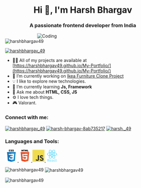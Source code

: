 <h1 align="center">Hi 👋, I'm Harsh Bhargav</h1>
<h3 align="center">A passionate frontend developer from India</h3>
<img align="right" alt="Coding" width="400" src="https://cdn.dribbble.com/users/1162077/screenshots/3848914/programmer.gif">



<p align="left"> <img src="https://komarev.com/ghpvc/?username=harshbhargav49&label=Profile%20views&color=0e75b6&style=flat" alt="harshbhargav49" /> </p>

<p align="left"> <a href="https://twitter.com/harshbhargav_49" target="blank"><img src="https://img.shields.io/twitter/follow/harshbhargav_49?logo=twitter&style=for-the-badge" alt="harshbhargav_49" /></a> </p>

- 👨‍💻 All of my projects are available at [https://harshbhargav49.github.io/My-Portfolio/](https://harshbhargav49.github.io/My-Portfolio/)
- 🔭 I’m currently working on [Ikea Furniture Clone Project](https://harshbhargav49.github.io/Furniture-website2/)
- 💡 I like to explore new technologies.
- 🌱 I’m currently learning **Js, Framework**
- 💬 Ask me about **HTML, CSS, JS**
- ⚙️ I love tech things.
- 🎮 Valorant.

<h3 align="left">Connect with me:</h3>
<p align="left">
<a href="https://twitter.com/harshbhargav_49" target="blank"><img align="center" src="https://raw.githubusercontent.com/rahuldkjain/github-profile-readme-generator/master/src/images/icons/Social/twitter.svg" alt="harshbhargav_49" height="30" width="40" /></a>
<a href="https://linkedin.com/in/harsh-bhargav-8ab735217" target="blank"><img align="center" src="https://raw.githubusercontent.com/rahuldkjain/github-profile-readme-generator/master/src/images/icons/Social/linked-in-alt.svg" alt="harsh-bhargav-8ab735217" height="30" width="40" /></a>
<a href="https://instagram.com/harsh._49" target="blank"><img align="center" src="https://raw.githubusercontent.com/rahuldkjain/github-profile-readme-generator/master/src/images/icons/Social/instagram.svg" alt="harsh._49" height="30" width="40" /></a>
</p>

<h3 align="left">Languages and Tools:</h3>
<p align="left"> <a href="https://www.w3schools.com/css/" target="_blank" rel="noreferrer"> <img src="https://raw.githubusercontent.com/devicons/devicon/master/icons/css3/css3-original-wordmark.svg" alt="css3" width="40" height="40"/> </a> <a href="https://www.w3.org/html/" target="_blank" rel="noreferrer"> <img src="https://raw.githubusercontent.com/devicons/devicon/master/icons/html5/html5-original-wordmark.svg" alt="html5" width="40" height="40"/> </a> <a href="https://developer.mozilla.org/en-US/docs/Web/JavaScript" target="_blank" rel="noreferrer"> <img src="https://raw.githubusercontent.com/devicons/devicon/master/icons/javascript/javascript-original.svg" alt="javascript" width="40" height="40"/> </a> <a href="https://reactjs.org/" target="_blank" rel="noreferrer"> <img src="https://raw.githubusercontent.com/devicons/devicon/master/icons/react/react-original-wordmark.svg" alt="react" width="40" height="40"/> </a> </p>

<p><img align="left" src="https://github-readme-stats.vercel.app/api/top-langs?username=harshbhargav49&show_icons=true&locale=en&layout=compact" alt="harshbhargav49" /></p>

<p>&nbsp;<img align="center" src="https://github-readme-stats.vercel.app/api?username=harshbhargav49&show_icons=true&locale=en" alt="harshbhargav49" /></p>

<p><img align="center" src="https://github-readme-streak-stats.herokuapp.com/?user=harshbhargav49&" alt="harshbhargav49" /></p>
